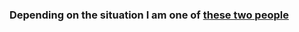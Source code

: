 ### Depending on the situation I am one of [these two people](https://www.youtube.com/embed/y8OnoxKotPQ)
